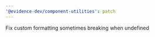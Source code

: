 ```yaml
---
'@evidence-dev/component-utilities': patch
---
```


Fix custom formatting sometimes breaking when undefined

